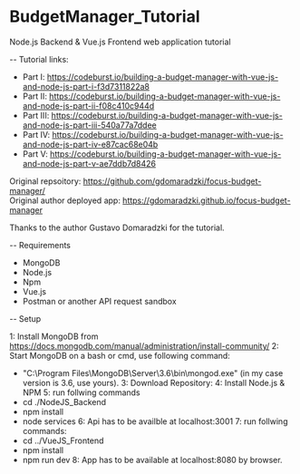# BudgetManager_Tutorial
Node.js Backend & Vue.js Frontend web application tutorial

-- Tutorial links: 
  - Part I:   https://codeburst.io/building-a-budget-manager-with-vue-js-and-node-js-part-i-f3d7311822a8
  - Part II:  https://codeburst.io/building-a-budget-manager-with-vue-js-and-node-js-part-ii-f08c410c944d
  - Part III: https://codeburst.io/building-a-budget-manager-with-vue-js-and-node-js-part-iii-540a77a7ddee
  - Part IV:  https://codeburst.io/building-a-budget-manager-with-vue-js-and-node-js-part-iv-e87cac68e04b
  - Part V:   https://codeburst.io/building-a-budget-manager-with-vue-js-and-node-js-part-v-ae7ddb7d8426
  
 Original repsoitory: https://github.com/gdomaradzki/focus-budget-manager/  
 Original author deployed app: https://gdomaradzki.github.io/focus-budget-manager

Thanks to the author Gustavo Domaradzki for the tutorial.

-- Requirements

- MongoDB
- Node.js
- Npm
- Vue.js
- Postman or another API request sandbox

-- Setup

1: Install MongoDB from https://docs.mongodb.com/manual/administration/install-community/
2: Start MongoDB on a bash or cmd, use following command:
  - "C:\Program Files\MongoDB\Server\3.6\bin\mongod.exe" (in my case version is 3.6, use yours).
3: Download Repository:
4: Install Node.js & NPM
5: run follwing commands
  - cd ./NodeJS_Backend
  - npm install
  - node services
6: Api has to be availble at localhost:3001
7: run follwing commands: 
  - cd ../VueJS_Frontend
  - npm install
  - npm run dev
8: App has to be available at localhost:8080 by browser.

